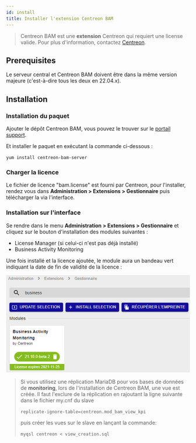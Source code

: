 ```yaml
---
id: install
title: Installer l'extension Centreon BAM
---
```


> Centreon BAM est une **extension** Centreon qui requiert une license
> valide. Pour plus d'information, contactez
> [Centreon](mailto:sales@centreon.com).

## Prerequisites

Le serveur central et Centreon BAM doivent être dans la même version majeure (c'est-à-dire tous les deux en 22.04.x).

## Installation

### Installation du paquet

Ajouter le dépôt Centreon BAM, vous pouvez le trouver sur le 
[portail support](https://support.centreon.com/s/repositories).

Et installer le paquet en exécutant la commande ci-dessous :

``` shell
yum install centreon-bam-server
```

### Charger la licence

Le fichier de licence "bam.license" est fourni par Centreon, pour
l'installer, rendez vous dans **Administration > Extensions > Gestionnaire** puis
télécharger la via l'interface.

### Installation sur l'interface

Se rendre dans le menu **Administration > Extensions > Gestionnaire** et cliquez
sur le bouton d'installation des modules suivantes :

- License Manager (si celui-ci n'est pas déjà installé)
- Business Activity Monitoring

Une fois installé et la licence ajoutée, le module aura un bandeau vert
indiquant la date de fin de validité de la licence :

![image](../assets/service-mapping/installation/install-web-step-2.png)

> Si vous utilisez une réplication MariaDB pour vos bases de données de
> **monitoring**, lors de l'installation de Centreon BAM, une vue est
> créée. Il faut l'exclure de la réplication en rajoutant la ligne
> suivante dans le fichier my.cnf du slave
>
> ``` text
> replicate-ignore-table=centreon.mod_bam_view_kpi
> ```
>
> puis créer les vues sur le slave en lançant la commande:
>
> ``` shell
> myqsl centreon < view_creation.sql
> ```
